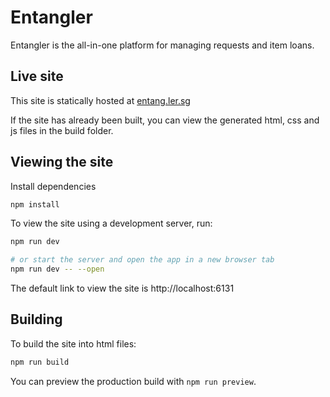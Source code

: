# Entangler

Entangler is the all-in-one platform for managing requests and item loans.

## Live site

This site is statically hosted at [entang.ler.sg](https://entang.ler.sg)

If the site has already been built, you can view the generated html, css and js files in the build folder.

## Viewing the site

Install dependencies

```bash
npm install
```

To view the site using a development server, run:

```bash
npm run dev

# or start the server and open the app in a new browser tab
npm run dev -- --open
```

The default link to view the site is http://localhost:6131

## Building

To build the site into html files:

```bash
npm run build
```

You can preview the production build with `npm run preview`.
